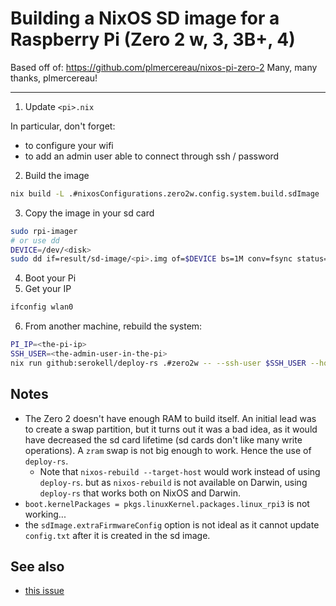 # Building a NixOS SD image for a Raspberry Pi (Zero 2 w, 3, 3B+, 4)

Based off of: https://github.com/plmercereau/nixos-pi-zero-2
Many, many thanks, plmercereau!

<hr>

1. Update `<pi>.nix`

In particular, don't forget:
- to configure your wifi
- to add an admin user able to connect through ssh / password

2. Build the image
```sh
nix build -L .#nixosConfigurations.zero2w.config.system.build.sdImage
```

3. Copy the image in your sd card

```sh
sudo rpi-imager
# or use dd
DEVICE=/dev/<disk>
sudo dd if=result/sd-image/<pi>.img of=$DEVICE bs=1M conv=fsync status=progress
```

4. Boot your Pi
5. Get your IP

```sh
ifconfig wlan0
```

6. From another machine, rebuild the system:
```sh
PI_IP=<the-pi-ip>
SSH_USER=<the-admin-user-in-the-pi>
nix run github:serokell/deploy-rs .#zero2w -- --ssh-user $SSH_USER --hostname $ZERO2_IP
```

## Notes

- The Zero 2 doesn't have enough RAM to build itself. An initial lead was to create a swap partition, but it turns out it was a bad idea, as it would have decreased the sd card lifetime (sd cards don't like many write operations). A `zram` swap is not big enough to work. Hence the use of `deploy-rs`.
  - Note that `nixos-rebuild --target-host` would work instead of using `deploy-rs`. but as `nixos-rebuild` is not available on Darwin, using `deploy-rs` that works both on NixOS and Darwin.
- `boot.kernelPackages = pkgs.linuxKernel.packages.linux_rpi3` is not working...
- the `sdImage.extraFirmwareConfig` option is not ideal as it cannot update `config.txt` after it is created in the sd image.

## See also
- [this issue](https://github.com/NixOS/nixpkgs/issues/216886)
